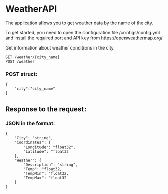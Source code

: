 # WeatherAPI

The application allows you to get weather data by the name of the city.

To get started, you need to open the configuration file /configs/config.yml and install the required port and API key from https://openweathermap.org/

Get information about weather conditions in the city.

    GET /weather/{city_name} 
    POST /weather



### POST struct:

    {
        "city":"city_name"
    }

## Response to the request:

### JSON in the format:

    {
        "City": "string",
        "Coordinates": {
            "Longitude": "float32",
            "Latitude": "float32
        },
        "Weather": {
            "Description": "string",
            "Temp": "float32,
            "TempMin": "float32,
            "TempMax": "float32
        }
    }
